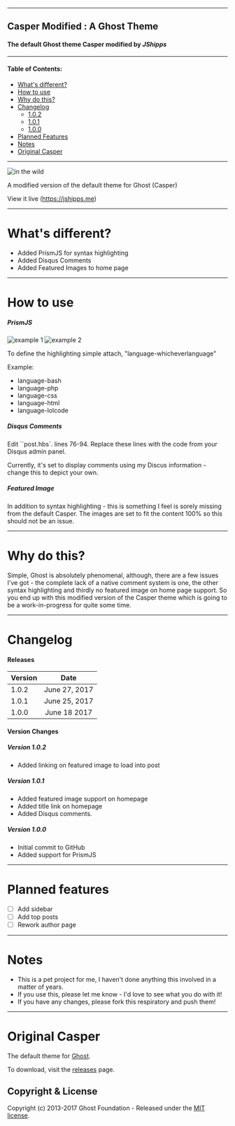 ***
## Casper Modified : A Ghost Theme
#### The default Ghost theme __Casper__ modified by _JShipps_
***
#### Table of Contents:
* [What's different?](#whatsdifferent)
* [How to use](#howtouse)
* [Why do this?](#whydothis)
* [Changelog](#changelog)
	* [1.0.2](#102)
	* [1.0.1](#101)
	* [1.0.0](#100)
* [Planned Features](#plannedfeatures)
* [Notes](#notes)
* [Original Casper](#ogcasper)
___
![in the wild](http://i.imgur.com/4TSA3eu.png "Casper_Modified")

A modified version of the default theme for Ghost (Casper)

View it live (https://jshipps.me)
___ 
# <a name="whatsdifferent">What's different?</a>

* Added PrismJS for syntax highlighting
* Added Disqus Comments
* Added Featured Images to home page
___ 
# <a name="howtouse">How to use</a>

##### PrismJS

![example 1](http://i.imgur.com/0BcYRuC.png "Example 1")
![example 2](http://i.imgur.com/ljU6iYA.png "Example 2")

To define the highlighting simple attach, "language-whicheverlanguage"

Example:

* language-bash
* language-php
* language-css
* language-html
* language-lolcode

##### Disqus Comments

Edit ``post.hbs`. lines 76-94.
Replace these lines with the code from your Disqus admin panel.

Currently, it's set to display comments using my Discus information - change this to depict your own.

##### Featured Image

In addition to syntax highlighting - this is something I feel is sorely missing from the default Casper. The images are set to fit the content 100% so this should not be an issue.
___ 
# <a name="whydothis">Why do this?</a>

Simple, Ghost is absolutely phenomenal, although, there are a few issues I've got - the complete lack of a native comment system is one, the other syntax highlighting and thirdly no featured image on home page support. So you end up with this modified version of the Casper theme which is going to be a work-in-progress for quite some time.
___ 
# <a name="changelog">Changelog</a>

#### Releases

| Version        | Date           |
| ------------- |:-------------:|
| 1.0.2      | June 27, 2017|
| 1.0.1      | June 25, 2017
| 1.0.0 | June 18 2017

#### Version Changes

##### <a name="102">Version 1.0.2</a>

* Added linking on featured image to load into post

##### <a name="101">Version 1.0.1</a>

* Added featured image support on homepage
* Added title link on homepage
* Added Disqus comments.

##### <a name="100">Version 1.0.0</a>

* Initial commit to GitHub
* Added support for PrismJS

___
# <a name="plannedfeatures">Planned features</a>

- [ ] Add sidebar
- [ ] Add top posts
- [ ] Rework author page

___
# <a name="notes">Notes</a>

* This is a pet project for me, I haven't done anything this involved in a matter of years.
* If you use this, please let me know - I'd love to see what you do with it!
* If you have any changes, please fork this respiratory and push them!

___
# <a name="ogcasper">Original Casper</a>

The default theme for [Ghost](http://github.com/tryghost/ghost/).

To download, visit the [releases](https://github.com/TryGhost/Casper/releases) page.

## Copyright & License

Copyright (c) 2013-2017 Ghost Foundation - Released under the [MIT license](LICENSE).

